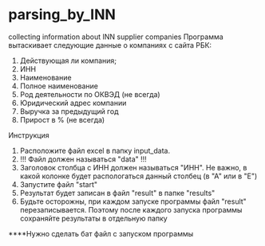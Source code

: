 # parsing_by_INN
collecting information about INN supplier companies
Программа вытаскивает следующие данные о компаниях с сайта РБК:
1. Действующая ли компания;
2. ИНН
3. Наименование
4. Полное наименование
5. Род деятельности по ОКВЭД (не всегда)
6. Юридический адрес компании
7. Выручка за предыдущий год
8. Прирост в % (не всегда)


Инструкция
1. Расположите файл excel в папку input_data. 
2. !!! Файл должен называться "data" !!!
2. Заголовок столбца с ИНН должен называться "ИНН". Не важно, в какой колонке будет распологаться данный столбец (в "А" или в "Е")
3. Запустите файл "start"
4. Результат будет записан в файл "result" в папке "results"
5. Будьте осторожны, при каждом запуске программы файл "result" перезаписывается. Поэтому после каждого запуска программы сохраняйте результаты в отдельную папку



****Нужно сделать
бат файл с запуском программы